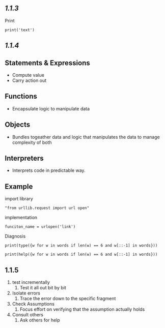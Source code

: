 ***1.1.3***
- 
Print 
```
print('text')
```

***1.1.4***
- 

**Statements & Expressions**
-
- Compute value
- Carry action out

**Functions**
-
- Encapsulate logic to manipulate data

**Objects**
- 
- Bundles togeather data and logic that manipulates the 
data to manage complexity of both

**Interpreters**
- 
- Interprets code in predictable way.

**Example**
-

import library 
```
"from urllib.request import url open" 
```
implementation
```
funciton_name = urlopen('link')
```
Diagnosis
```
print(type({w for w in words if len(w) == 6 and w[::-1] in words}))

print(help({w for w in words if len(w) == 6 and w[::-1] in words}))
```



**1.1.5**
- 
1) test incrementally 
   1) Test it all out bit by bit
2) Isolate errors
   1) Trace the error down to the specific fragment 
3) Check Assumptions
   1) Focus effort on verifying that the assumption actually holds
4) Consult others
   1) Ask others for help
